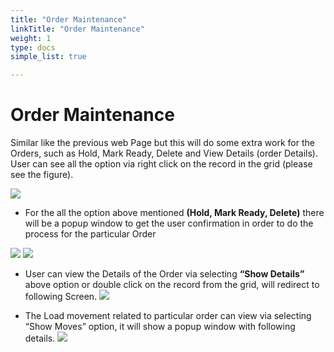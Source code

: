 ```yaml
---
title: "Order Maintenance"
linkTitle: "Order Maintenance"
weight: 1
type: docs
simple_list: true

---
```


# Order Maintenance

Similar like the previous web Page but this will do some extra work for the Orders, 
such as Hold, Mark Ready, Delete and View Details (order Details). User can see all the option via right click on the record in the grid (please see the figure).

![](/images/UserGuides/Orders/OrderMaintenance/Order_maintenance_view.png)

- For the all the option above mentioned **(Hold, Mark Ready, Delete)** there will be a popup window to get the user confirmation in order to do the process for the particular Order

![](/images/UserGuides/Orders/OrderMaintenance/Order_maintenance_options.png)
![](/images/UserGuides/Orders/OrderMaintenance/Order_maintenance_confirmation.png)

- User can view the Details of the Order via selecting **“Show Details”** above option or double click on the record from the grid, will redirect to following Screen.
![](/images/UserGuides/Orders/OrderMaintenance/Order_maintenance_orderdetails.png)

- The Load movement related to particular order can view via selecting “Show Moves” option, it will show a popup window with following details.
![](/images/UserGuides/Orders/OrderMaintenance/Order_maintenance_ordermoves.png)
